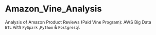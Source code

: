# Amazon_Vine_Analysis
Analysis of Amazon Product Reviews (Paid Vine Program): AWS Big Data `ETL` with `PySpark` ,`Python` &amp; `Postgresql`
